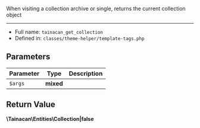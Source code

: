 
When visiting a collection archive or single, returns the current collection object

***

* Full name: `tainacan_get_collection`
* Defined in: `classes/theme-helper/template-tags.php`

## Parameters

| Parameter | Type      | Description |
|-----------|-----------|-------------|
| `$args`   | **mixed** |             |

## Return Value

**\Tainacan\Entities\Collection|false**
